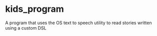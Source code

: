 # kids_program
A program that uses the OS text to speech utility to read stories written using a custom DSL
